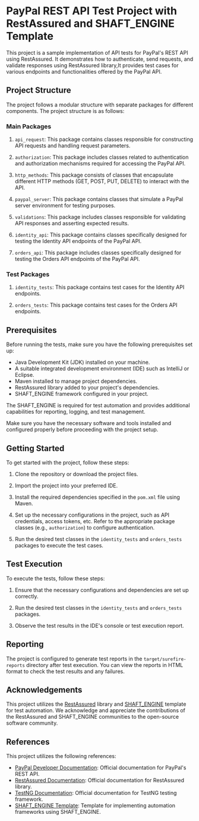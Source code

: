 
# PayPal REST API Test Project with RestAssured and SHAFT_ENGINE Template

This project is a sample implementation of API tests for PayPal's REST API using RestAssured. It demonstrates how to authenticate, send requests, and validate responses using RestAssured library,It provides test cases for various endpoints and functionalities offered by the PayPal API.


## Project Structure

The project follows a modular structure with separate packages for different components. The project structure is as follows:

### Main Packages

1. `api_request`: This package contains classes responsible for constructing API requests and handling request parameters.

2. `authorization`: This package includes classes related to authentication and authorization mechanisms required for accessing the PayPal API.

3. `http_methods`: This package consists of classes that encapsulate different HTTP methods (GET, POST, PUT, DELETE) to interact with the API.

6. `paypal_server`: This package contains classes that simulate a PayPal server environment for testing purposes.
4. `validations`: This package includes classes responsible for validating API responses and asserting expected results.

5. `identity_api`: This package contains classes specifically designed for testing the Identity API endpoints of the PayPal API.

5. `orders_api`: This package includes classes specifically designed for testing the Orders API endpoints of the PayPal API.




### Test Packages

1. `identity_tests`: This package contains test cases for the Identity API endpoints.

2. `orders_tests`: This package contains test cases for the Orders API endpoints.

## Prerequisites

Before running the tests, make sure you have the following prerequisites set up:

- Java Development Kit (JDK) installed on your machine.
- A suitable integrated development environment (IDE) such as IntelliJ or Eclipse.
- Maven installed to manage project dependencies.
- RestAssured library added to your project's dependencies.
- SHAFT_ENGINE framework configured in your project.

The SHAFT_ENGINE is required for test automation and provides additional capabilities for reporting, logging, and test management.

Make sure you have the necessary software and tools installed and configured properly before proceeding with the project setup.

## Getting Started

To get started with the project, follow these steps:

1. Clone the repository or download the project files.

2. Import the project into your preferred IDE.

3. Install the required dependencies specified in the `pom.xml` file using Maven.

4. Set up the necessary configurations in the project, such as API credentials, access tokens, etc. Refer to the appropriate package classes (e.g., `authorization`) to configure authentication.

5. Run the desired test classes in the `identity_tests` and `orders_tests` packages to execute the test cases.


## Test Execution

To execute the tests, follow these steps:

1. Ensure that the necessary configurations and dependencies are set up correctly.

2. Run the desired test classes in the `identity_tests` and `orders_tests` packages.

3. Observe the test results in the IDE's console or test execution report.

## Reporting

The project is configured to generate test reports in the `target/surefire-reports` directory after test execution. You can view the reports in HTML format to check the test results and any failures.


## Acknowledgements

This project utilizes the [RestAssured](http://rest-assured.io/) library and [SHAFT_ENGINE](https://github.com/MohabMohie/SHAFT_ENGINE) template for test automation. We acknowledge and appreciate the contributions of the RestAssured and SHAFT_ENGINE communities to the open-source software community.


## References

This project utilizes the following references:

- [PayPal Developer Documentation](https://developer.paypal.com/docs/api/overview/): Official documentation for PayPal's REST API.
- [RestAssured Documentation](https://github.com/rest-assured/rest-assured/wiki): Official documentation for RestAssured library.
- [TestNG Documentation](https://testng.org/doc/documentation-main.html): Official documentation for TestNG testing framework.
- [SHAFT_ENGINE Template](https://github.com/MohabMohie/SHAFT_ENGINE): Template for implementing automation frameworks using SHAFT_ENGINE.

